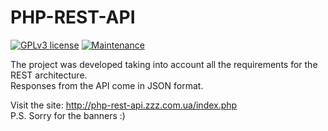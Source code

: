 # PHP-REST-API

 [![GPLv3 license](https://img.shields.io/badge/License-GPLv3-blue.svg)](http://perso.crans.org/besson/LICENSE.html)
 [![Maintenance](https://img.shields.io/badge/Maintained%3F-yes-green.svg)](https://GitHub.com/Naereen/StrapDown.js/graphs/commit-activity)
   
The project was developed taking into account all the requirements for the REST architecture.  
Responses from the API come in JSON format.

Visit the site: http://php-rest-api.zzz.com.ua/index.php   
P.S. Sorry for the banners :)
